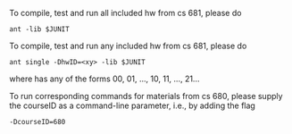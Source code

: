 To compile, test and run all included hw from cs 681, please do

`ant -lib $JUNIT`

To compile, test and run any included hw from cs 681, please do

`ant single -DhwID=<xy> -lib $JUNIT`

where <xy> has any of the forms 00, 01, ..., 10, 11, ..., 21...

To run corresponding commands for materials from cs 680, please supply the courseID as a command-line parameter, i.e., by adding the flag

`-DcourseID=680`
